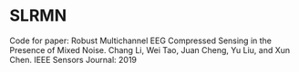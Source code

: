 # SLRMN
Code for paper: Robust Multichannel EEG Compressed Sensing in the Presence of Mixed Noise. Chang Li, Wei Tao, Juan Cheng, Yu Liu, and Xun Chen. IEEE Sensors Journal: 2019
